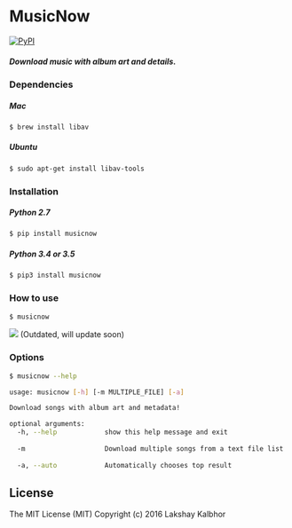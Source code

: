 # MusicNow
[![PyPI](https://img.shields.io/pypi/pyversions/Django.svg)](https://pypi.python.org/pypi/musicnow)
##### Download music with album art and details.


### Dependencies

##### Mac

```sh
$ brew install libav
```


##### Ubuntu
```sh
$ sudo apt-get install libav-tools
```

### Installation

##### Python 2.7
```sh
$ pip install musicnow
```

##### Python 3.4 or 3.5
```sh
$ pip3 install musicnow
```

### How to use
```sh
$ musicnow
```
![](https://media.giphy.com/media/3oriO2m4SAjRVKeWgE/source.gif)
(Outdated, will update soon)

### Options 
```sh
$ musicnow --help

usage: musicnow [-h] [-m MULTIPLE_FILE] [-a]

Download songs with album art and metadata!

optional arguments:
  -h, --help            show this help message and exit
  
  -m                    Download multiple songs from a text file list
                        
  -a, --auto            Automatically chooses top result
```

License
----
The MIT License (MIT)
Copyright (c) 2016 Lakshay Kalbhor

